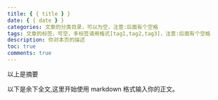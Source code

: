 ```yaml
---
title: { { title } }
date: { { date } }
categories: 文章的分类目录，可以为空，注意:后面有个空格
tags: 文章的标签，可空，多标签请用格式[tag1,tag2,tag3]，注意:后面有个空格
description: 你对本页的描述
toc: true
comments: true
---
```


以上是摘要

<!--more-->

以下是余下全文,这里开始使用 markdown 格式输入你的正文。
